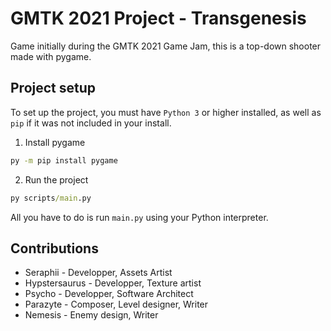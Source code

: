 # GMTK 2021 Project - Transgenesis
Game initially during the GMTK 2021 Game Jam, this is a top-down shooter made with pygame.

## Project setup
To set up the project, you must have `Python 3` or higher installed, as well as `pip` if it was not included in your install.

1. Install pygame
```cmd
py -m pip install pygame
```
2. Run the project
```cmd
py scripts/main.py
```
All you have to do is run `main.py` using your Python interpreter.

## Contributions
 - Seraphii - Developper, Assets Artist
 - Hypstersaurus - Developper, Texture artist
 - Psycho - Developper, Software Architect
 - Parazyte - Composer, Level designer, Writer
 - Nemesis - Enemy design, Writer
